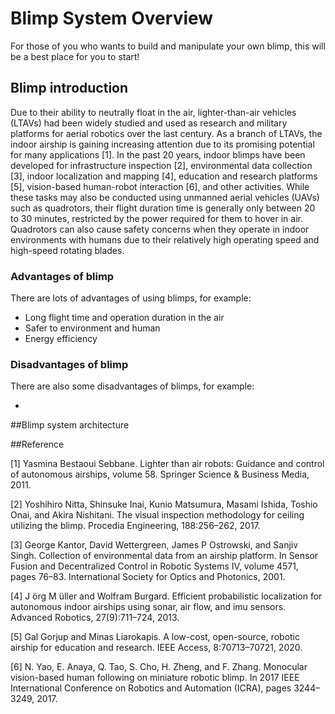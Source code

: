 # Blimp System Overview

For those of you who wants to build and manipulate your own blimp, this will be a best place for you to start!  

## Blimp introduction

  Due to their ability to neutrally float in the air, lighter-than-air vehicles (LTAVs) had been widely studied and used as research and military platforms for aerial robotics over the last century. As a branch of LTAVs, the indoor airship is gaining increasing attention due to its promising potential for many applications [1]. In the past 20 years, indoor blimps have been developed for infrastructure inspection [2], environmental data collection [3], indoor localization and mapping [4], education and research platforms [5], vision-based human-robot interaction [6], and other activities. While these tasks may also be conducted using unmanned aerial vehicles (UAVs) such as quadrotors, their flight duration time is generally only between 20 to 30 minutes, restricted by the power required for them to hover in air. Quadrotors can also cause safety concerns when they operate in indoor environments with humans due to their relatively high operating speed and high-speed rotating blades.

### Advantages of blimp

There are lots of advantages of using blimps, for example:

- Long flight time and operation duration in the air
- Safer to environment and human
- Energy efficiency

### Disadvantages of blimp

There are also some disadvantages of blimps, for example:

- ​

##Blimp system architecture



##Reference

[1] Yasmina Bestaoui Sebbane. Lighter than air robots: Guidance and
control of autonomous airships, volume 58. Springer Science &
Business Media, 2011.

[2] Yoshihiro Nitta, Shinsuke Inai, Kunio Matsumura, Masami Ishida,
Toshio Onai, and Akira Nishitani. The visual inspection methodology
for ceiling utilizing the blimp. Procedia Engineering, 188:256–262,
2017.

[3] George Kantor, David Wettergreen, James P Ostrowski, and Sanjiv
Singh. Collection of environmental data from an airship platform.
In Sensor Fusion and Decentralized Control in Robotic Systems IV,
volume 4571, pages 76–83. International Society for Optics and
Photonics, 2001.

[4] J ̈org M ̈uller and Wolfram Burgard. Efficient probabilistic localization for autonomous indoor airships using sonar, air flow, and imu sensors. Advanced Robotics, 27(9):711–724, 2013.

[5] Gal Gorjup and Minas Liarokapis. A low-cost, open-source, robotic
airship for education and research. IEEE Access, 8:70713–70721,
2020.

[6] N. Yao, E. Anaya, Q. Tao, S. Cho, H. Zheng, and F. Zhang. Monocular vision-based human following on miniature robotic blimp. In 2017 IEEE International Conference on Robotics and Automation (ICRA), pages 3244–3249, 2017.

